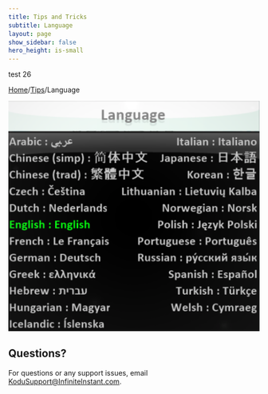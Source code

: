 ```yaml
---
title: Tips and Tricks
subtitle: Language
layout: page
show_sidebar: false
hero_height: is-small
---
```


test 26

[Home](..)/[Tips](.)/Language


![Language](language.png)




## Questions?
For questions or any support issues, email <KoduSupport@InfiniteInstant.com>.
 

 

   

